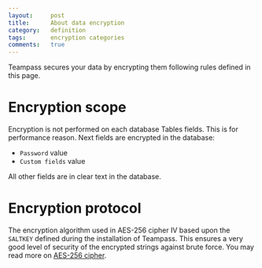 ```yaml
---
layout:     post
title:      About data encryption
category:   definition
tags:       encryption categories
comments:   true
---
```


<div class="message">
Teampass secures your data by encrypting them following rules defined in this page.
</div>
<span class="linkmore"></span>

# Encryption scope

Encryption is not performed on each database Tables fields. This is for performance reason.
Next fields are encrypted in the database:

* `Password` value
* `Custom fields` value

All other fields are in clear text in the database.

# Encryption protocol

The encryption algorithm used in AES-256 cipher IV based upon the `SALTKEY` defined during the installation of Teampass. This ensures a very good level of security of the encrypted strings against brute force.
You may read more on [AES-256 cipher](http://fr.wikipedia.org/wiki/Advanced_Encryption_Standard).